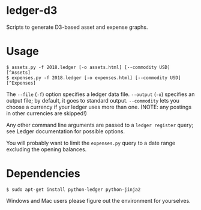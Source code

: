 # ledger-d3

Scripts to generate D3-based asset and expense graphs.


# Usage

```
$ assets.py -f 2018.ledger [-o assets.html] [--commodity USD] [^Assets]
$ expenses.py -f 2018.ledger [-o expenses.html] [--commodity USD] [^Expenses]
```

The `--file` (`-f`) option specifies a ledger data file.
`--output` (`-o`) specifies an output file; by default, it goes to standard output.
`--commodity` lets you choose a currency if your ledger uses more than one.
(NOTE: any postings in other currencies are skipped!)

Any other command line arguments are passed to a `ledger register` query;
see Ledger documentation for possible options.

You will probably want to limit the `expenses.py` query
to a date range excluding the opening balances.


# Dependencies

```
$ sudo apt-get install python-ledger python-jinja2
```

Windows and Mac users please figure out the environment for yourselves.
